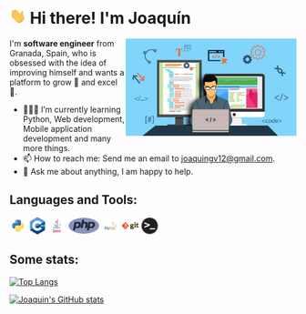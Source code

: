 # <img src="img/Hi.gif" width="29px"> Hi there! I'm Joaquín&nbsp;

<img align="right" alt="GIF" width="300" src="img/coding1.jpeg" />

I'm  **software engineer** from Granada, Spain, who is obsessed with the idea of improving himself and wants a platform to grow 🚀 and excel :1st_place_medal:.


- 👨🏽‍💻 I’m currently learning Python, Web development, Mobile application development and many more things.
- 📫 How to reach me: Send me an email to [joaquingv12@gmail.com](mailto:joaquingv12@gmail.com).
- 💬 Ask me about anything, I am happy to help.
  
## **Languages and Tools:**  

<code><img height="30" src="img/python.png"></code>
<code><img height="30" src="img/cpp.png"></code>
<code><img height="30" src="img/java.png"></code>
<code><img height="30" src="img/php.png"></code>
<code><img height="30" src="img/mysql.png"></code>
<code><img height="30" src="img/git.png"></code>
<code><img height="30" src="img/terminal.png"></code>

## **Some stats:**  

[![Top Langs](https://github-readme-stats-nine-orcin-59.vercel.app/api/top-langs/?username=joaquingv12&layout=compact&theme=radical)](https://github.com/joaquingv12/github-readme-stats)

[![Joaquin's GitHub stats](https://github-readme-stats.vercel.app/api?username=joaquingv12&custom_title=My%20GitHub%20Stats&theme=radical&count_private=true&show_icons=true)](https://github.com/joaquingv12/github-readme-stats)
